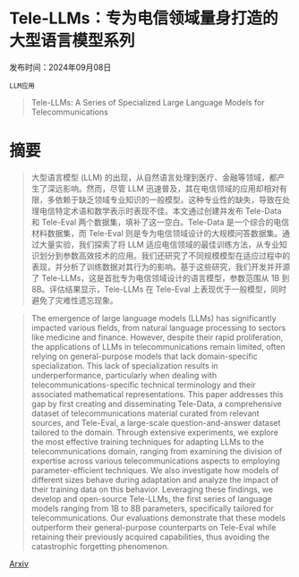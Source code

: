 # Tele-LLMs：专为电信领域量身打造的大型语言模型系列

发布时间：2024年09月08日

`LLM应用`

> Tele-LLMs: A Series of Specialized Large Language Models for Telecommunications

# 摘要

> 大型语言模型 (LLM) 的出现，从自然语言处理到医疗、金融等领域，都产生了深远影响。然而，尽管 LLM 迅速普及，其在电信领域的应用却相对有限，多依赖于缺乏领域专业知识的一般模型。这种专业性的缺失，导致在处理电信特定术语和数学表示时表现不佳。本文通过创建并发布 Tele-Data 和 Tele-Eval 两个数据集，填补了这一空白。Tele-Data 是一个综合的电信材料数据集，而 Tele-Eval 则是专为电信领域设计的大规模问答数据集。通过大量实验，我们探索了将 LLM 适应电信领域的最佳训练方法，从专业知识划分到参数高效技术的应用。我们还研究了不同规模模型在适应过程中的表现，并分析了训练数据对其行为的影响。基于这些研究，我们开发并开源了 Tele-LLMs，这是首批专为电信领域设计的语言模型，参数范围从 1B 到 8B。评估结果显示，Tele-LLMs 在 Tele-Eval 上表现优于一般模型，同时避免了灾难性遗忘现象。

> The emergence of large language models (LLMs) has significantly impacted various fields, from natural language processing to sectors like medicine and finance. However, despite their rapid proliferation, the applications of LLMs in telecommunications remain limited, often relying on general-purpose models that lack domain-specific specialization. This lack of specialization results in underperformance, particularly when dealing with telecommunications-specific technical terminology and their associated mathematical representations. This paper addresses this gap by first creating and disseminating Tele-Data, a comprehensive dataset of telecommunications material curated from relevant sources, and Tele-Eval, a large-scale question-and-answer dataset tailored to the domain. Through extensive experiments, we explore the most effective training techniques for adapting LLMs to the telecommunications domain, ranging from examining the division of expertise across various telecommunications aspects to employing parameter-efficient techniques. We also investigate how models of different sizes behave during adaptation and analyze the impact of their training data on this behavior. Leveraging these findings, we develop and open-source Tele-LLMs, the first series of language models ranging from 1B to 8B parameters, specifically tailored for telecommunications. Our evaluations demonstrate that these models outperform their general-purpose counterparts on Tele-Eval while retaining their previously acquired capabilities, thus avoiding the catastrophic forgetting phenomenon.

[Arxiv](https://arxiv.org/abs/2409.05314)